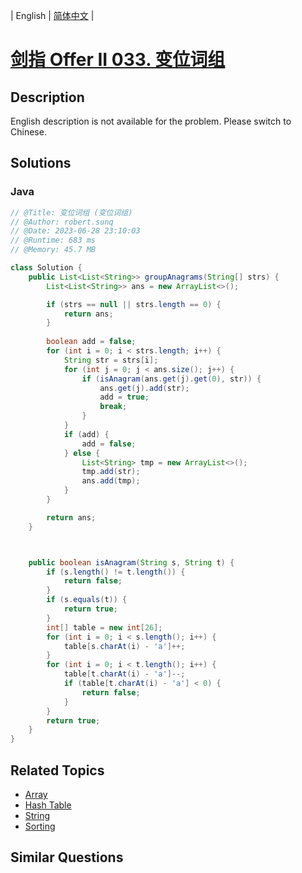 
| English | [简体中文](README.md) |

# [剑指 Offer II 033. 变位词组](https://leetcode.cn//problems/sfvd7V/)

## Description

<p>English description is not available for the problem. Please switch to Chinese.</p>


## Solutions


### Java

```Java
// @Title: 变位词组 (变位词组)
// @Author: robert.sunq
// @Date: 2023-06-28 23:10:03
// @Runtime: 683 ms
// @Memory: 45.7 MB

class Solution {
    public List<List<String>> groupAnagrams(String[] strs) {
        List<List<String>> ans = new ArrayList<>();

        if (strs == null || strs.length == 0) {
            return ans;
        }
        
        boolean add = false;
        for (int i = 0; i < strs.length; i++) {
            String str = strs[i];
            for (int j = 0; j < ans.size(); j++) {
                if (isAnagram(ans.get(j).get(0), str)) {
                    ans.get(j).add(str);
                    add = true;
                    break;
                }
            }
            if (add) {
                add = false;
            } else {
                List<String> tmp = new ArrayList<>();
                tmp.add(str);
                ans.add(tmp);
            }
        }

        return ans;
    }



    public boolean isAnagram(String s, String t) {
        if (s.length() != t.length()) {
            return false;
        }
        if (s.equals(t)) {
            return true;
        }
        int[] table = new int[26];
        for (int i = 0; i < s.length(); i++) {
            table[s.charAt(i) - 'a']++;
        }
        for (int i = 0; i < t.length(); i++) {
            table[t.charAt(i) - 'a']--;
            if (table[t.charAt(i) - 'a'] < 0) {
                return false;
            }
        }
        return true;
    }
}
```



## Related Topics

- [Array](https://leetcode.cn//tag/array)
- [Hash Table](https://leetcode.cn//tag/hash-table)
- [String](https://leetcode.cn//tag/string)
- [Sorting](https://leetcode.cn//tag/sorting)

## Similar Questions


